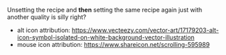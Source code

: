 Unsetting the recipe and **then** setting the same recipe again just with another quality is silly right?

- alt icon attribution: https://www.vecteezy.com/vector-art/17179203-alt-icon-symbol-isolated-on-white-background-vector-illustration
- mouse icon attribution: https://www.shareicon.net/scrolling-595989

